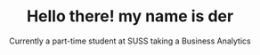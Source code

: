 <h1 align="center">
Hello there! my name is der
</h1>

<p align="center">
  Currently a part-time student at SUSS taking a Business Analytics
</p>

